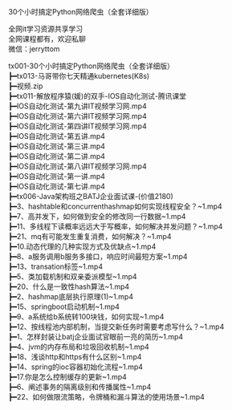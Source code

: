 30个小时搞定Python网络爬虫（全套详细版）

全网it学习资源共享学习<br>全网课程都有，欢迎私聊<br>微信：jerryttom<br>

tx001-30个小时搞定Python网络爬虫（全套详细版）<br> ┣━tx013-马哥带你七天精通kubernetes(K8s)<br> ┣━视频.zip<br> ┣━tx011-解放程序猿(媛)的双手-IOS自动化测试-腾讯课堂<br> ┣━IOS自动化测试-第九讲IT视频学习网.mp4<br> ┣━IOS自动化测试-第六讲IT视频学习网.mp4<br> ┣━IOS自动化测试-第四讲IT视频学习网.mp4<br> ┣━IOS自动化测试-第五讲.mp4<br> ┣━IOS自动化测试-第三讲.mp4<br> ┣━IOS自动化测试-第二讲.mp4<br> ┣━IOS自动化测试-第八讲IT视频学习网.mp4<br> ┣━IOS自动化测试-第一讲.mp4<br> ┣━IOS自动化测试-第七讲.mp4<br> ┣━tx006-Java架构班之BATJ企业面试课-(价值2180)<br> ┣━3、hashtable和concurrenthashmap如何实现线程安全？~1.mp4<br> ┣━7、高并发下，如何做到安全的修改同一行数据~1.mp4<br> ┣━11、多线程下读概率远远大于写概率，如何解决并发问题？~1.mp4<br> ┣━21、mq有可能发生重复消费，如何解决？~1.mp4<br> ┣━10.动态代理的几种实现方式及优缺点~1.mp4<br> ┣━8、a服务调用b服务多接口，响应时间最短方案~1.mp4<br> ┣━13、transation标签~1.mp4<br> ┣━5、类加载机制和双亲委派模型~1.mp4<br> ┣━20、什么是一致性hash算法~1.mp4<br> ┣━2、hashmap底层执行原理(1)~1.mp4<br> ┣━15、springboot启动机制~1.mp4<br> ┣━9、a系统给b系统转100块钱，如何实现~1.mp4<br> ┣━12、按线程池内部机制，当提交新任务时需要考虑写什么？~1.mp4<br> ┣━1、怎样封装让batj企业面试官眼前一亮的简历~1.mp4<br> ┣━4、jvm的内存布局和垃圾回收机制~1.mp4<br> ┣━18、浅谈http和https有什么区别~1.mp4<br> ┣━14、spring的ioc容器初始化流程~1.mp4<br> ┣━17.你是怎么控制缓存的更新~1.mp4<br> ┣━6、阐述事务的隔离级别和传播属性~1.mp4<br> ┣━22、如何做限流策略，令牌桶和漏斗算法的使用场景~1.mp4